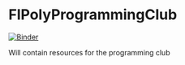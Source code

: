 # FlPolyProgrammingClub

[![Binder](https://mybinder.org/badge.svg)](https://mybinder.org/v2/gh/foldsters/FlPolyProgrammingClub.git/master)

Will contain resources for the programming club
